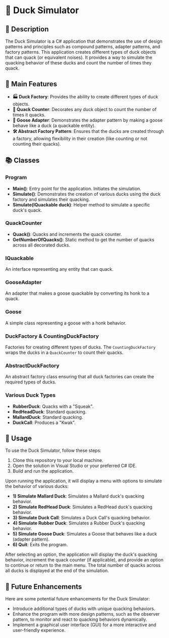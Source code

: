 # 🦆 Duck Simulator

## 📜 Description

The Duck Simulator is a C# application that demonstrates the use of design patterns and principles such as compound patterns, adapter patterns, and factory patterns. This application creates different types of duck objects that can quack (or equivalent noises). It provides a way to simulate the quacking behavior of these ducks and count the number of times they quack.

## 🌟 Main Features

- **🏭 Duck Factory**: Provides the ability to create different types of duck objects.
- **🔢 Quack Counter**: Decorates any duck object to count the number of times it quacks.
- **🔌 Goose Adapter**: Demonstrates the adapter pattern by making a goose behave like a duck (a quackable entity).
- **🛠️ Abstract Factory Pattern**: Ensures that the ducks are created through a factory, allowing flexibility in their creation (like counting or not counting their quacks).

## 📚 Classes

### Program

- **Main()**: Entry point for the application. Initiates the simulation.
- **Simulate()**: Demonstrates the creation of various ducks using the duck factory and simulates their quacking.
- **Simulate(IQuackable duck)**: Helper method to simulate a specific duck's quack.

### QuackCounter

- **Quack()**: Quacks and increments the quack counter.
- **GetNumberOfQuacks()**: Static method to get the number of quacks across all decorated ducks.

### IQuackable

An interface representing any entity that can quack.

### GooseAdapter

An adapter that makes a goose quackable by converting its honk to a quack.

### Goose

A simple class representing a goose with a honk behavior.

### DuckFactory & CountingDuckFactory

Factories for creating different types of ducks. The `CountingDuckFactory` wraps the ducks in a `QuackCounter` to count their quacks.

### AbstractDuckFactory

An abstract factory class ensuring that all duck factories can create the required types of ducks.

### Various Duck Types

- **RubberDuck**: Quacks with a "Squeak".
- **RedHeadDuck**: Standard quacking.
- **MallardDuck**: Standard quacking.
- **DuckCall**: Produces a "Kwak".

## 🚀 Usage

To use the Duck Simulator, follow these steps:

1. Clone this repository to your local machine.
2. Open the solution in Visual Studio or your preferred C# IDE.
3. Build and run the application.

Upon running the application, it will display a menu with options to simulate the behavior of various ducks:

- **1) Simulate Mallard Duck**: Simulates a Mallard duck's quacking behavior.
- **2) Simulate RedHead Duck**: Simulates a RedHead duck's quacking behavior.
- **3) Simulate Duck Call**: Simulates a Duck Call's quacking behavior.
- **4) Simulate Rubber Duck**: Simulates a Rubber Duck's quacking behavior.
- **5) Simulate Goose Duck**: Simulates a Goose that behaves like a duck (adapter pattern).
- **6) Quit**: Exits the program.

After selecting an option, the application will display the duck's quacking behavior, increment the quack counter (if applicable), and provide an option to continue or return to the main menu. The total number of quacks across all ducks is displayed at the end of the simulation.

## 🌱 Future Enhancements

Here are some potential future enhancements for the Duck Simulator:

- Introduce additional types of ducks with unique quacking behaviors.
- Enhance the program with more design patterns, such as the observer pattern, to monitor and react to quacking behaviors dynamically.
- Implement a graphical user interface (GUI) for a more interactive and user-friendly experience.
